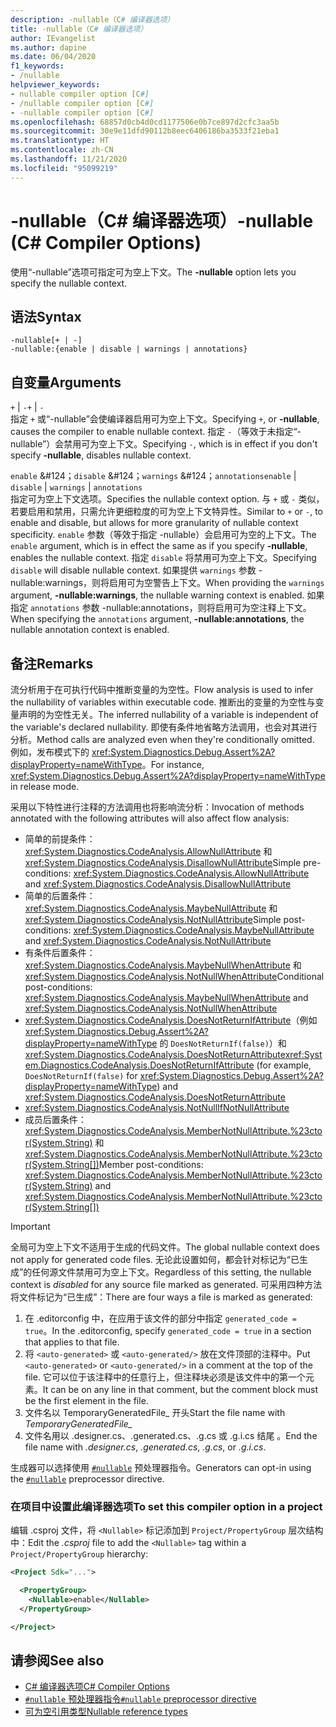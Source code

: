 ```yaml
---
description: -nullable（C# 编译器选项）
title: -nullable（C# 编译器选项）
author: IEvangelist
ms.author: dapine
ms.date: 06/04/2020
f1_keywords:
- /nullable
helpviewer_keywords:
- nullable compiler option [C#]
- /nullable compiler option [C#]
- -nullable compiler option [C#]
ms.openlocfilehash: 68857d0cb4d0cd1177506e0b7ce897d2cfc3aa5b
ms.sourcegitcommit: 30e9e11dfd90112b8eec6406186ba3533f21eba1
ms.translationtype: HT
ms.contentlocale: zh-CN
ms.lasthandoff: 11/21/2020
ms.locfileid: "95099219"
---
```

# <a name="-nullable-c-compiler-options"></a><span data-ttu-id="1d57a-103">-nullable（C# 编译器选项）</span><span class="sxs-lookup"><span data-stu-id="1d57a-103">-nullable (C# Compiler Options)</span></span>

<span data-ttu-id="1d57a-104">使用“-nullable”选项可指定可为空上下文。</span><span class="sxs-lookup"><span data-stu-id="1d57a-104">The **-nullable** option lets you specify the nullable context.</span></span>

## <a name="syntax"></a><span data-ttu-id="1d57a-105">语法</span><span class="sxs-lookup"><span data-stu-id="1d57a-105">Syntax</span></span>

```console
-nullable[+ | -]
-nullable:{enable | disable | warnings | annotations}
```

## <a name="arguments"></a><span data-ttu-id="1d57a-106">自变量</span><span class="sxs-lookup"><span data-stu-id="1d57a-106">Arguments</span></span>

<span data-ttu-id="1d57a-107">`+` &#124; `-`</span><span class="sxs-lookup"><span data-stu-id="1d57a-107">`+` &#124; `-`</span></span>  
<span data-ttu-id="1d57a-108">指定 `+` 或“-nullable”会使编译器启用可为空上下文。</span><span class="sxs-lookup"><span data-stu-id="1d57a-108">Specifying `+`, or **-nullable**, causes the compiler to enable nullable context.</span></span> <span data-ttu-id="1d57a-109">指定 `-`（等效于未指定“-nullable”）会禁用可为空上下文。</span><span class="sxs-lookup"><span data-stu-id="1d57a-109">Specifying `-`, which is in effect if you don't specify **-nullable**, disables nullable context.</span></span>

<span data-ttu-id="1d57a-110">`enable` &#124；`disable` &#124；`warnings` &#124；`annotations`</span><span class="sxs-lookup"><span data-stu-id="1d57a-110">`enable` &#124; `disable` &#124; `warnings` &#124; `annotations`</span></span>  
<span data-ttu-id="1d57a-111">指定可为空上下文选项。</span><span class="sxs-lookup"><span data-stu-id="1d57a-111">Specifies the nullable context option.</span></span> <span data-ttu-id="1d57a-112">与 `+` 或 `-` 类似，若要启用和禁用，只需允许更细粒度的可为空上下文特异性。</span><span class="sxs-lookup"><span data-stu-id="1d57a-112">Similar to `+` or `-`, to enable and disable, but allows for more granularity of nullable context specificity.</span></span> <span data-ttu-id="1d57a-113">`enable` 参数（等效于指定 -nullable）会启用可为空的上下文。</span><span class="sxs-lookup"><span data-stu-id="1d57a-113">The `enable` argument, which is in effect the same as if you specify **-nullable**, enables the nullable context.</span></span> <span data-ttu-id="1d57a-114">指定 `disable` 将禁用可为空上下文。</span><span class="sxs-lookup"><span data-stu-id="1d57a-114">Specifying `disable` will disable nullable context.</span></span> <span data-ttu-id="1d57a-115">如果提供 `warnings` 参数 -nullable:warnings，则将启用可为空警告上下文。</span><span class="sxs-lookup"><span data-stu-id="1d57a-115">When providing the `warnings` argument, **-nullable:warnings**, the nullable warning context is enabled.</span></span> <span data-ttu-id="1d57a-116">如果指定 `annotations` 参数 -nullable:annotations，则将启用可为空注释上下文。</span><span class="sxs-lookup"><span data-stu-id="1d57a-116">When specifying the `annotations` argument, **-nullable:annotations**, the nullable annotation context is enabled.</span></span>

## <a name="remarks"></a><span data-ttu-id="1d57a-117">备注</span><span class="sxs-lookup"><span data-stu-id="1d57a-117">Remarks</span></span>

<span data-ttu-id="1d57a-118">流分析用于在可执行代码中推断变量的为空性。</span><span class="sxs-lookup"><span data-stu-id="1d57a-118">Flow analysis is used to infer the nullability of variables within executable code.</span></span> <span data-ttu-id="1d57a-119">推断出的变量的为空性与变量声明的为空性无关。</span><span class="sxs-lookup"><span data-stu-id="1d57a-119">The inferred nullability of a variable is independent of the variable's declared nullability.</span></span> <span data-ttu-id="1d57a-120">即使有条件地省略方法调用，也会对其进行分析。</span><span class="sxs-lookup"><span data-stu-id="1d57a-120">Method calls are analyzed even when they're conditionally omitted.</span></span> <span data-ttu-id="1d57a-121">例如，发布模式下的 <xref:System.Diagnostics.Debug.Assert%2A?displayProperty=nameWithType>。</span><span class="sxs-lookup"><span data-stu-id="1d57a-121">For instance, <xref:System.Diagnostics.Debug.Assert%2A?displayProperty=nameWithType> in release mode.</span></span>

<span data-ttu-id="1d57a-122">采用以下特性进行注释的方法调用也将影响流分析：</span><span class="sxs-lookup"><span data-stu-id="1d57a-122">Invocation of methods annotated with the following attributes will also affect flow analysis:</span></span>

- <span data-ttu-id="1d57a-123">简单的前提条件：<xref:System.Diagnostics.CodeAnalysis.AllowNullAttribute> 和 <xref:System.Diagnostics.CodeAnalysis.DisallowNullAttribute></span><span class="sxs-lookup"><span data-stu-id="1d57a-123">Simple pre-conditions: <xref:System.Diagnostics.CodeAnalysis.AllowNullAttribute> and <xref:System.Diagnostics.CodeAnalysis.DisallowNullAttribute></span></span>
- <span data-ttu-id="1d57a-124">简单的后置条件：<xref:System.Diagnostics.CodeAnalysis.MaybeNullAttribute> 和 <xref:System.Diagnostics.CodeAnalysis.NotNullAttribute></span><span class="sxs-lookup"><span data-stu-id="1d57a-124">Simple post-conditions: <xref:System.Diagnostics.CodeAnalysis.MaybeNullAttribute> and <xref:System.Diagnostics.CodeAnalysis.NotNullAttribute></span></span>
- <span data-ttu-id="1d57a-125">有条件后置条件：<xref:System.Diagnostics.CodeAnalysis.MaybeNullWhenAttribute> 和 <xref:System.Diagnostics.CodeAnalysis.NotNullWhenAttribute></span><span class="sxs-lookup"><span data-stu-id="1d57a-125">Conditional post-conditions: <xref:System.Diagnostics.CodeAnalysis.MaybeNullWhenAttribute> and <xref:System.Diagnostics.CodeAnalysis.NotNullWhenAttribute></span></span>
- <span data-ttu-id="1d57a-126"><xref:System.Diagnostics.CodeAnalysis.DoesNotReturnIfAttribute>（例如 <xref:System.Diagnostics.Debug.Assert%2A?displayProperty=nameWithType> 的 `DoesNotReturnIf(false)`）和 <xref:System.Diagnostics.CodeAnalysis.DoesNotReturnAttribute></span><span class="sxs-lookup"><span data-stu-id="1d57a-126"><xref:System.Diagnostics.CodeAnalysis.DoesNotReturnIfAttribute> (for example, `DoesNotReturnIf(false)` for <xref:System.Diagnostics.Debug.Assert%2A?displayProperty=nameWithType>) and <xref:System.Diagnostics.CodeAnalysis.DoesNotReturnAttribute></span></span>
- <xref:System.Diagnostics.CodeAnalysis.NotNullIfNotNullAttribute>
- <span data-ttu-id="1d57a-127">成员后置条件：<xref:System.Diagnostics.CodeAnalysis.MemberNotNullAttribute.%23ctor(System.String)> 和 <xref:System.Diagnostics.CodeAnalysis.MemberNotNullAttribute.%23ctor(System.String[])></span><span class="sxs-lookup"><span data-stu-id="1d57a-127">Member post-conditions: <xref:System.Diagnostics.CodeAnalysis.MemberNotNullAttribute.%23ctor(System.String)> and <xref:System.Diagnostics.CodeAnalysis.MemberNotNullAttribute.%23ctor(System.String[])></span></span>

> [!IMPORTANT]
> <span data-ttu-id="1d57a-128">全局可为空上下文不适用于生成的代码文件。</span><span class="sxs-lookup"><span data-stu-id="1d57a-128">The global nullable context does not apply for generated code files.</span></span> <span data-ttu-id="1d57a-129">无论此设置如何，都会针对标记为“已生成”的任何源文件禁用可为空上下文。</span><span class="sxs-lookup"><span data-stu-id="1d57a-129">Regardless of this setting, the nullable context is *disabled* for any source file marked as generated.</span></span> <span data-ttu-id="1d57a-130">可采用四种方法将文件标记为“已生成”：</span><span class="sxs-lookup"><span data-stu-id="1d57a-130">There are four ways a file is marked as generated:</span></span>
>
> 1. <span data-ttu-id="1d57a-131">在 .editorconfig 中，在应用于该文件的部分中指定 `generated_code = true`。</span><span class="sxs-lookup"><span data-stu-id="1d57a-131">In the .editorconfig, specify `generated_code = true` in a section that applies to that file.</span></span>
> 1. <span data-ttu-id="1d57a-132">将 `<auto-generated>` 或 `<auto-generated/>` 放在文件顶部的注释中。</span><span class="sxs-lookup"><span data-stu-id="1d57a-132">Put `<auto-generated>` or `<auto-generated/>` in a comment at the top of the file.</span></span> <span data-ttu-id="1d57a-133">它可以位于该注释中的任意行上，但注释块必须是该文件中的第一个元素。</span><span class="sxs-lookup"><span data-stu-id="1d57a-133">It can be on any line in that comment, but the comment block must be the first element in the file.</span></span>
> 1. <span data-ttu-id="1d57a-134">文件名以 TemporaryGeneratedFile_ 开头</span><span class="sxs-lookup"><span data-stu-id="1d57a-134">Start the file name with *TemporaryGeneratedFile_*</span></span>
> 1. <span data-ttu-id="1d57a-135">文件名用以 .designer.cs、.generated.cs、.g.cs 或 .g.i.cs 结尾   。</span><span class="sxs-lookup"><span data-stu-id="1d57a-135">End the file name with *.designer.cs*, *.generated.cs*, *.g.cs*, or *.g.i.cs*.</span></span>
>
> <span data-ttu-id="1d57a-136">生成器可以选择使用 [`#nullable`](../preprocessor-directives/preprocessor-nullable.md) 预处理器指令。</span><span class="sxs-lookup"><span data-stu-id="1d57a-136">Generators can opt-in using the [`#nullable`](../preprocessor-directives/preprocessor-nullable.md) preprocessor directive.</span></span>

### <a name="to-set-this-compiler-option-in-a-project"></a><span data-ttu-id="1d57a-137">在项目中设置此编译器选项</span><span class="sxs-lookup"><span data-stu-id="1d57a-137">To set this compiler option in a project</span></span>

<span data-ttu-id="1d57a-138">编辑 .csproj 文件，将 `<Nullable>` 标记添加到 `Project/PropertyGroup` 层次结构中：</span><span class="sxs-lookup"><span data-stu-id="1d57a-138">Edit the *.csproj* file to add the `<Nullable>` tag within a `Project/PropertyGroup` hierarchy:</span></span>

```xml
<Project Sdk="...">

  <PropertyGroup>
    <Nullable>enable</Nullable>
  </PropertyGroup>

</Project>
```

## <a name="see-also"></a><span data-ttu-id="1d57a-139">请参阅</span><span class="sxs-lookup"><span data-stu-id="1d57a-139">See also</span></span>

- [<span data-ttu-id="1d57a-140">C# 编译器选项</span><span class="sxs-lookup"><span data-stu-id="1d57a-140">C# Compiler Options</span></span>](./index.md)
- [<span data-ttu-id="1d57a-141">`#nullable` 预处理器指令</span><span class="sxs-lookup"><span data-stu-id="1d57a-141">`#nullable` preprocessor directive</span></span>](../preprocessor-directives/preprocessor-nullable.md)
- [<span data-ttu-id="1d57a-142">可为空引用类型</span><span class="sxs-lookup"><span data-stu-id="1d57a-142">Nullable reference types</span></span>](../../nullable-references.md)
